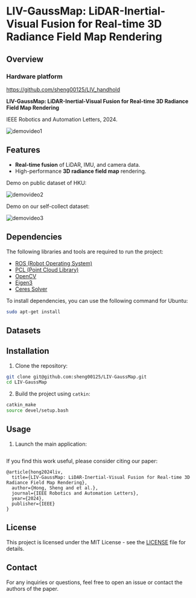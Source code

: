 
# LIV-GaussMap: LiDAR-Inertial-Visual Fusion for Real-time 3D Radiance Field Map Rendering



## Overview

### Hardware platform

https://github.com/sheng00125/LIV_handhold

**LIV-GaussMap: LiDAR-Inertial-Visual Fusion for Real-time 3D Radiance Field Map Rendering**  
 
IEEE Robotics and Automation Letters, 2024.


![demovideo1](./fig/opt2.gif)



## Features

- **Real-time fusion** of LiDAR, IMU, and camera data.
- High-performance **3D radiance field map** rendering.

Demo on public dataset of HKU:

![demovideo2](./fig/HKU.gif)

Demo on our self-collect dataset:

![demovideo3](./fig/rb.gif)



## Dependencies

The following libraries and tools are required to run the project:

- [ROS (Robot Operating System)](https://www.ros.org/)
- [PCL (Point Cloud Library)](https://pointclouds.org/)
- [OpenCV](https://opencv.org/)
- [Eigen3](https://eigen.tuxfamily.org/dox/)
- [Ceres Solver](http://ceres-solver.org/)

To install dependencies, you can use the following command for Ubuntu:

```bash
sudo apt-get install 
```
## Datasets

## Installation

1. Clone the repository:

```bash
git clone git@github.com:sheng00125/LIV-GaussMap.git
cd LIV-GaussMap
```

2. Build the project using `catkin`:

```bash
catkin_make
source devel/setup.bash
```

## Usage

1. Launch the main application:

```bash

```

If you find this work useful, please consider citing our paper:

```
@article{hong2024liv,
  title={LIV-GaussMap: LiDAR-Inertial-Visual Fusion for Real-time 3D Radiance Field Map Rendering},
  author={Hong, Sheng and et al.},
  journal={IEEE Robotics and Automation Letters},
  year={2024},
  publisher={IEEE}
}
```



## License

This project is licensed under the MIT License - see the [LICENSE](LICENSE) file for details.

## Contact

For any inquiries or questions, feel free to open an issue or contact the authors of the paper.